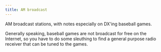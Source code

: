 ```yaml
---
title: AM broadcast
---
```

AM broadcast stations, with notes especially on DX'ing 
baseball games. 

Generally speaking, baseball games are
not broadcast for free on the Internet, so you have to 
do some sleuthing to find a general purpose radio receiver
that can be tuned to the games.


